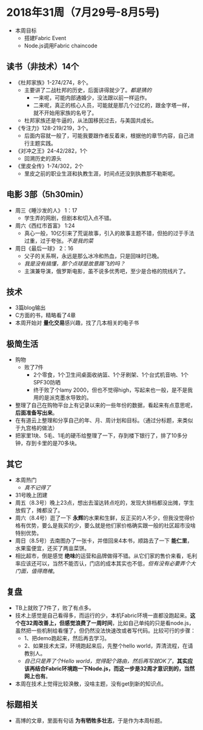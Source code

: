 # 2018年31周（7月29号-8月5号)

+ 本周目标
  + 搭建Fabric Event
  + Node.js调用Fabric chaincode

## 读书（非技术）14个

+ 《杜邦家族》1-274/274，8个。
  + 主要讲了二战杜邦的历史，后面讲得就少了。*都是猜的*
    + 一来呢，可能内部通婚少，没法跟以前一样运作。
    + 二来呢，真正的核心人员，可能就是那几个过亿的，跟金字塔一样，就不开始用家族的名号了。
  + 杜邦家族还是牛逼的，从法国移民过去，与美国共成长。
+ 《专注力》128-219/219，3个。
  + 后面内容就一般了，可能我要跟作者反着来，根据他的章节内容，自己进行主题实践。
+ 《对冲之王》24-42/282，1个
  + 回溯历史的源头
+ 《里皮全传》1-74/302，2个
  + 里皮之前的职业生涯和执教生涯，时间点还没到执教那不勒斯呢。
  

## 电影 3部（5h30min）

+ 周三《睡沙发的人》 1：17
  + 学生弄的网剧，但剧本和切入点不错。
+ 周六《西红市首富》 1:24
  + 真心一般，10亿引来了荒诞故事，引入的故事主题不错，但拍的过于手法过重，过于夸张。*不是我的菜*
+ 周日《最后一球》 2：16
  + 父子的关系啊，永远是那么冰冷和热血，只是回味时已晚。
  + *我是没有搞懂，那个点球是故意踢飞的吗？*
  + 主演兼导演，俄罗斯电影，虽不说多优秀吧，至少是合格的院线片了。

## 技术

+ 3篇blog输出
+ C方面的书，精略看了4章
+ 本周开始对 **量化交易**感兴趣，找了几本相关的电子书

## 极简生活

+ 购物
  + 败了7件
    + 2个零食，1个卫生间桌面收纳篮、1个牙刷架、1个台式机音响、1个SPF30防晒
    + 终于败了个lamy 2000，但也不觉得high，写起来也一般，是不是我用的是派克墨水导致的。
+ 整理了自己在购物平台上有记录以来的一些年份的数据，看起来有点意思呢，**后面准备写出来**。
+ 在有道云上整理和分享自己的年、月、周计划和目标。（通过分标题，来类似于九宫格的做法）
+ 把家里1块、5毛、1毛的硬币给整理了一下，存到楼下银行了，排了10多分钟，存到卡里的是70多块。

## 其它

+ 本周热门
  + *真不记得了*
+ 31号晚上团建
+ 周五（8.3号）晚上23点，想出去溜达转点吃的，发现大排档都没出摊，学生放假了，摊都没了。
+ 周六（8.4号）逛了一下 **永辉**的水果和生鲜，反正买的人不少，但我没觉得价格有优势，要么是我买的少，要么就是他们家价格确实跟一般的社区超市没啥特别优势。
+ 周日（8.5号）去南图办了一张卡，并借回来4本书，顺路去了一下 **能仁里**，水果蛮便宜，还买了两韭菜饼。
+ 相比超市，倒是感觉 **绝味**的运营和品牌做得不错。从它们家的售价来看，毛利率应该还可以，当然不能否认，门店的成本其实也不低，*但有没有必要弄个大门面，值得商榷*。

## 复盘

+ TB上就败了7件了，败了有点多。
+ 技术上感觉是自己看得多，而运行的少，本机Fabric环境一直都没跑起来。**这个在32周改善上，但感觉浪费了一周时间**，比如自己单纯的只是看node.js，虽然把一些机制给看懂了，但仍然没法快速改或者写代码。比较可行的步骤：
  + 1、把demo跑起来，然后再去学习。
  + 2、如果技术太深，环境跑起来后，先整个hello world，弄清流程，在请教别人。
  + *自己只是弄了个Hello world，觉得配个路由，然后再写就OK了*，**其实应该再结合Fabric环境跑一下Node.js，而这一步是32周才意识到的，当然网上也有**。
+ 本周在技术上觉得比较涣散，没啥主题，没有get到新的知识点。  

## 标题相关

+ 高博的文章，里面有句话 **为有牺牲多壮志**，于是作为本周标题。
